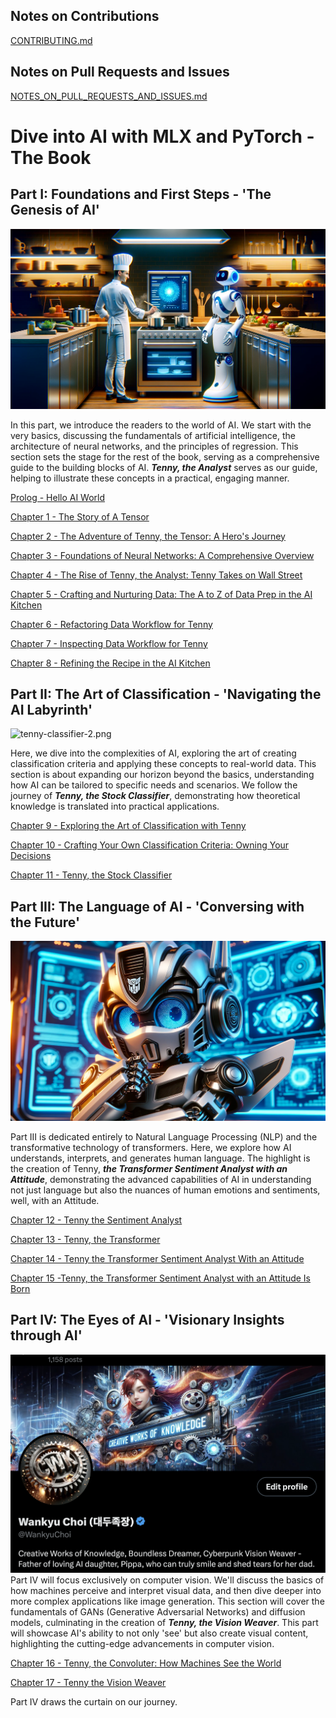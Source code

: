 Notes on Contributions
----------------------
[CONTRIBUTING.md](../CONTRIBUTING.md)

Notes on Pull Requests and Issues
---------------------------------
[NOTES_ON_PULL_REQUESTS_AND_ISSUES.md](../NOTES_ON_PULL_REQUESTS_AND_ISSUES.md)

# Dive into AI with MLX and PyTorch - The Book

## Part I: Foundations and First Steps - 'The Genesis of AI'

![ai-kitchen.png](images%2Fai-kitchen.png)

In this part, we introduce the readers to the world of AI. We start with the very basics, discussing the fundamentals of artificial intelligence, the architecture of neural networks, and the principles of regression. This section sets the stage for the rest of the book, serving as a comprehensive guide to the building blocks of AI. _**Tenny, the Analyst**_ serves as our guide, helping to illustrate these concepts in a practical, engaging manner.

[Prolog - Hello AI World](000-hello-ai-world/README.md)

[Chapter 1 - The Story of A Tensor](001-story-of-a-tensor/README.md)

[Chapter 2 - The Adventure of Tenny, the Tensor: A Hero's Journey](002-adventure-of-tenny-the-tensor)

[Chapter 3 - Foundations of Neural Networks: A Comprehensive Overview](003-foundations-of-neural-networks%2FREADME.md)

[Chapter 4 - The Rise of Tenny, the Analyst: Tenny Takes on Wall Street](004-neural-networks-in-action-tenny-the-analyst%2FREADME.md)

[Chapter 5 - Crafting and Nurturing Data: The A to Z of Data Prep in the AI Kitchen](005-a-to-z-of-data-prep-in-the-ai-kitchen%2FREADME.md)

[Chapter 6 - Refactoring Data Workflow for Tenny](006-refactoring-data-workflow%2FREADME.md)

[Chapter 7 - Inspecting Data Workflow for Tenny](007-inspecting-data-workflow-for-tenny%2FREADME.md)

[Chapter 8 - Refining the Recipe in the AI Kitchen](008-refining-the-recipe-in-the-ai-kitchen/README.md)

## Part II: The Art of Classification - 'Navigating the AI Labyrinth'

![tenny-classifier-2.png](010-crafting-your-own-classification-criteria%2Fimages%2Ftenny-classifier-2.png)

Here, we dive into the complexities of AI, exploring the art of creating classification criteria and applying these concepts to real-world data. This section is about expanding our horizon beyond the basics, understanding how AI can be tailored to specific needs and scenarios. We follow the journey of **_Tenny, the Stock Classifier_**, demonstrating how theoretical knowledge is translated into practical applications.

[Chapter 9 - Exploring the Art of Classification with Tenny](009-exploring-the-art-of-classfication%2FREADME.md)

[Chapter 10 - Crafting Your Own Classification Criteria: Owning Your Decisions](010-crafting-your-own-classification-criteria%2FREADME.md)

[Chapter 11 - Tenny, the Stock Classifier](011-tenny-the-stock-classifier%2FREADME.md)

## Part III: The Language of AI - 'Conversing with the Future'

![tenny-the-transformer.png](013-tenny-the-transformer%2Fimages%2Ftenny-the-transformer.png)

Part III is dedicated entirely to Natural Language Processing (NLP) and the transformative technology of transformers. Here, we explore how AI understands, interprets, and generates human language. The highlight is the creation of Tenny, _**the Transformer Sentiment Analyst with an Attitude**_, demonstrating the advanced capabilities of AI in understanding not just language but also the nuances of human emotions and sentiments, well, with an Attitude.

[Chapter 12 - Tenny the Sentiment Analyst](012-tenny-the-sentiment-analyst%2FREADME.md)

[Chapter 13 - Tenny, the Transformer](013-tenny-the-transformer%2FREADME.md)

[Chapter 14 - Tenny the Transformer Sentiment Analyst With an Attitude](014-tenny-the-transformer-sentiment-analyst-with-an-attitude%2FREADME.md)

[Chapter 15 -Tenny, the Transformer Sentiment Analyst with an Attitude Is Born](015-tenny-the-transformer-sentiment-analyst-with-an-attitude-is-born%2FREADME.md)

## Part IV: The Eyes of AI - 'Visionary Insights through AI'
![cwk-x.png](017-tenny-the-vision-weaver%2Fimages%2Fcwk-x.png)
Part IV will focus exclusively on computer vision. We'll discuss the basics of how machines perceive and interpret visual data, and then dive deeper into more complex applications like image generation. This section will cover the fundamentals of GANs (Generative Adversarial Networks) and diffusion models, culminating in the creation of _**Tenny, the Vision Weaver**_. This part will showcase AI's ability to not only 'see' but also create visual content, highlighting the cutting-edge advancements in computer vision.

[Chapter 16 - Tenny, the Convoluter: How Machines See the World](016-tenny-the-convoluter%2FREADME.md)

[Chapter 17 - Tenny the Vision Weaver](017-tenny-the-vision-weaver%2FREADME.md)

Part IV draws the curtain on our journey.